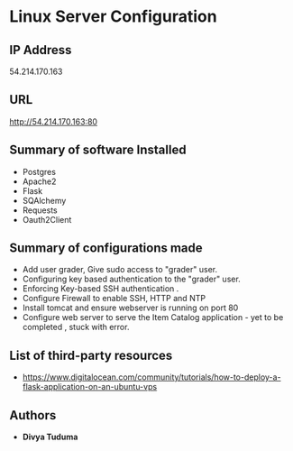 # Linux Server Configuration

## IP Address
54.214.170.163

## URL
http://54.214.170.163:80

## Summary of software Installed
* Postgres
* Apache2
* Flask
* SQAlchemy
* Requests
* Oauth2Client

## Summary of configurations made
* Add user grader, Give sudo access to "grader" user.
* Configuring key based authentication to the "grader" user.
* Enforcing Key-based SSH authentication  .
* Configure Firewall to enable SSH, HTTP and NTP 
* Install tomcat and ensure webserver is running on port 80
* Configure web server to serve the Item Catalog application - yet to be completed , stuck with error.

## List of third-party resources
* https://www.digitalocean.com/community/tutorials/how-to-deploy-a-flask-application-on-an-ubuntu-vps


## Authors
* **Divya Tuduma**
